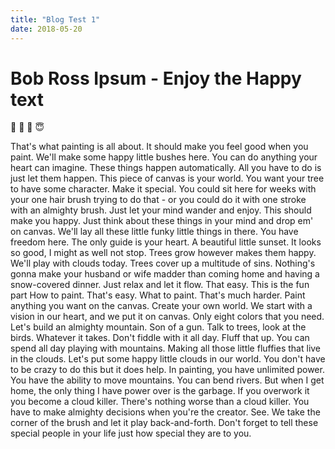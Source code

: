 ```yaml
---
title: "Blog Test 1"
date: 2018-05-20
---
```


# Bob Ross Ipsum - Enjoy the Happy text
:sparkling_heart: :evergreen_tree: :palm_tree: :innocent:


That's what painting is all about. It should make you feel good when you paint. We'll make some happy little bushes here. You can do anything your heart can imagine. These things happen automatically. All you have to do is just let them happen. This piece of canvas is your world. You want your tree to have some character. Make it special.
You could sit here for weeks with your one hair brush trying to do that - or you could do it with one stroke with an almighty brush. Just let your mind wander and enjoy. This should make you happy. Just think about these things in your mind and drop em' on canvas. We'll lay all these little funky little things in there. You have freedom here. The only guide is your heart.
A beautiful little sunset. It looks so good, I might as well not stop. Trees grow however makes them happy. We'll play with clouds today. Trees cover up a multitude of sins.
Nothing's gonna make your husband or wife madder than coming home and having a snow-covered dinner. Just relax and let it flow. That easy. This is the fun part How to paint. That's easy. What to paint. That's much harder. Paint anything you want on the canvas. Create your own world. We start with a vision in our heart, and we put it on canvas.
Only eight colors that you need. Let's build an almighty mountain. Son of a gun. Talk to trees, look at the birds. Whatever it takes. Don't fiddle with it all day.
Fluff that up. You can spend all day playing with mountains. Making all those little fluffies that live in the clouds. Let's put some happy little clouds in our world. You don't have to be crazy to do this but it does help.
In painting, you have unlimited power. You have the ability to move mountains. You can bend rivers. But when I get home, the only thing I have power over is the garbage. If you overwork it you become a cloud killer. There's nothing worse than a cloud killer. You have to make almighty decisions when you're the creator. See. We take the corner of the brush and let it play back-and-forth. Don't forget to tell these special people in your life just how special they are to you.

